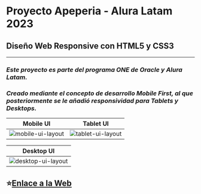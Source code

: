 # Proyecto Apeperia - Alura Latam 2023

## Diseño Web Responsive con HTML5 y CSS3
________________________________________________________________________________________________________________________

### *Este proyecto es parte del programa ONE de Oracle y Alura Latam.*

### *Creado mediante el concepto de desarrollo Mobile First, al que posteriormente se le añadió responsividad para Tablets y Desktops.*


| Mobile UI | Tablet UI |
| - | - |
| ![mobile-ui-layout](https://user-images.githubusercontent.com/93367648/220075188-af763ea0-2403-426b-89df-5cb7d00a980e.png) | ![tablet-ui-layout](https://user-images.githubusercontent.com/93367648/220075544-b194c0d3-a39c-457e-8ae7-658aea41c7be.png) | 

| Desktop UI |
| - |
| ![desktop-ui-layout](https://user-images.githubusercontent.com/93367648/220075904-315a19c7-7f06-4ded-bf3a-60240be45137.png) |

## ⭐[Enlace a la Web](https://emmanuel-vandick9.github.io/layout-responsivos/)




